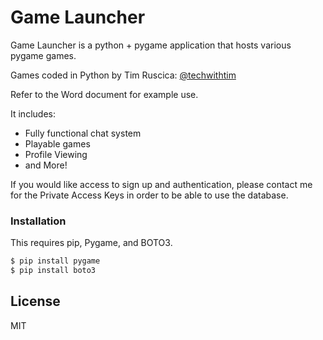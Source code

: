 
# Game Launcher

Game Launcher is a python + pygame application that hosts various pygame games.

Games coded in Python by Tim Ruscica: [@techwithtim](https://github.com/techwithtim)

Refer to the Word document for example use.

It includes:

  - Fully functional chat system
  - Playable games
  - Profile Viewing
  - and More!
  
  If you would like access to sign up and authentication, please contact me for the Private Access Keys in order to be able to use the database.
  
  
 ### Installation
 
 This requires pip, Pygame, and BOTO3.
 
 ```sh
$ pip install pygame
$ pip install boto3
```

License
----

MIT
